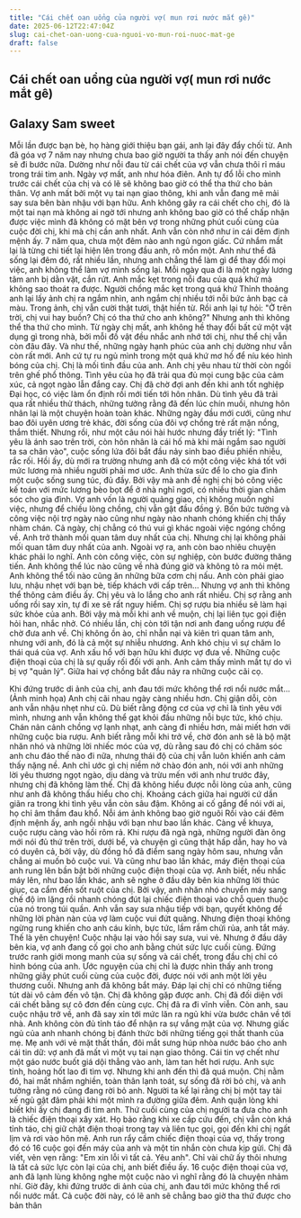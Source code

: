 ```yaml
---
title: "Cái chết oan uổng của người vợ( mun rơi nước mắt gê)"
date: 2025-06-12T22:47:04Z
slug: cai-chet-oan-uong-cua-nguoi-vo-mun-roi-nuoc-mat-ge
draft: false
---
```


## Cái chết oan uổng của người vợ( mun rơi nước mắt gê)

## Galaxy Sam sweet

Mỗi lần được bạn bè, họ hàng giới thiệu bạn gái, anh lại đây đẩy chối từ. Anh đã góa vợ 7 năm nay nhưng chưa bao giờ người ta thấy anh nói đến chuyện sẽ đi bước nữa.
Dường như nỗi đau từ cái chết của vợ vẫn chưa thôi rỉ máu trong trái tim anh. Ngày vợ mất, anh như hóa điên. Anh tự đổ lỗi cho mình trước cái chết của chị và có lẽ sẽ không bao giờ có thể tha thứ cho bản thân.
Vợ anh mất bởi một vụ tai nạn giao thông, khi anh vẫn đang mê mải say sưa bên bàn nhậu với bạn hữu. Anh không gây ra cái chết cho chị, đó là một tai nạn mà không ai ngờ tới nhưng anh không bao giờ có thể chấp nhận được việc mình đã không có mặt bên vợ trong những phút cuối cùng của cuộc đời chị, khi mà chị cần anh nhất. Anh vẫn còn nhớ như in cái đêm định mệnh ấy.
7 năm qua, chưa một đêm nào anh ngủ ngon giấc. Cứ nhắm mắt lại là từng chi tiết lại hiện lên trong đầu anh, rõ mồn một. Anh như thể đã sống lại đêm đó, rất nhiều lần, nhưng anh chẳng thể làm gì để thay đổi mọi việc, anh không thể làm vợ mình sống lại. Mỗi ngày qua đi là một ngày lương tâm anh bị dằn vặt, cắn rứt. Anh mắc kẹt trong nỗi đau của quá khứ mà không sao thoát ra được.
Người chồng mắc kẹt trong quá khứ
Thỉnh thoảng anh lại lấy ảnh chị ra ngắm nhìn, anh ngắm chị nhiều tới nỗi bức ảnh bạc cả màu. Trong ảnh, chị vẫn cười thật tươi, thật hiền từ. Rồi anh lại tự hỏi: "Ở trên trời, chị vui hay buồn? Chị có tha thứ cho anh không?" Nhưng anh thì không thể tha thứ cho mình. Từ ngày chị mất, anh không hề thay đổi bất cứ một vật dụng gì trong nhà, bởi mỗi đồ vật đều nhắc anh nhớ tới chị, như thể chị vẫn còn đâu đây. Và như thế, những ngày hạnh phúc của anh chị dường như vẫn còn rất mới.
Anh cứ tự ru ngủ mình trong một quá khứ mơ hồ để níu kéo hình bóng của chị. Chị là mối tình đầu của anh. Anh chị yêu nhau từ thời còn ngồi trên ghế phổ thông. Tình yêu của họ đã trải qua đủ mọi cung bậc của cảm xúc, cả ngọt ngào lẫn đắng cay. Chị đã chờ đợi anh đến khi anh tốt nghiệp Đại học, có việc làm ổn định rồi mới tiến tới hôn nhân. Dù tình yêu đã trải qua rất nhiều thử thách, những tưởng rằng đã đến lúc chín muồi, nhưng hôn nhân lại là một chuyện hoàn toàn khác.
Những ngày đầu mới cưới, cũng như bao đôi uyên ương trẻ khác, đời sống của đôi vợ chồng trẻ rất mặn nồng, thắm thiết. Nhưng rồi, như một câu nói hài hước nhưng đầy triết lý: "Tình yêu là ánh sao trên trời, còn hôn nhân là cái hố mà khi mải ngắm sao người ta sa chân vào", cuộc sống lứa đôi bắt đầu nảy sinh bao điều phiền nhiễu, rắc rối.
Hồi ấy, dù mới ra trường nhưng anh đã có một công việc khá tốt với mức lương mà nhiều người phải mơ ước. Anh thừa sức để lo cho gia đình một cuộc sống sung túc, đủ đầy. Bởi vậy mà anh đề nghị chị bỏ công việc kế toán với mức lương bèo bọt để ở nhà nghỉ ngơi, có nhiều thời gian chăm sóc cho gia đình. Vợ anh vốn là người quảng giao, chị không muốn nghỉ việc, nhưng để chiều lòng chồng, chị vẫn gật đầu đồng ý.
Bốn bức tường và công việc nội trợ ngày nào cũng như ngày nào nhanh chóng khiến chị thấy nhàm chán. Cả ngày, chị chẳng có thú vui gì khác ngoài việc ngóng chồng về. Anh trở thành mối quan tâm duy nhất của chị.
Nhưng chị lại không phải mối quan tâm duy nhất của anh. Ngoài vợ ra, anh còn bao nhiêu chuyện khác phải lo nghĩ. Anh còn công việc, còn sự nghiệp, còn bước đường thăng tiến. Anh không thể lúc nào cũng về nhà đúng giờ và không tỏ ra mỏi mệt. Anh không thể tối nào cũng ăn những bữa cơm chị nấu. Anh còn phải giao lưu, nhậu nhẹt với bạn bè, tiếp khách với cấp trên… Nhưng vợ anh thì không thể thông cảm điều ấy. Chị yêu và lo lắng cho anh rất nhiều. Chị sợ rằng anh uống rồi say xỉn, tự đi xe sẽ rất nguy hiểm. Chị sợ rượu bia nhiều sẽ làm hại sức khỏe của anh.
Bởi vậy mà mỗi khi anh về muộn, chị lại liên tục gọi điện hỏi han, nhắc nhở. Có nhiều lần, chị còn tới tận nơi anh đang uống rượu để chờ đưa anh về. Chị không ồn ào, chỉ nhẫn nại và kiên trì quan tâm anh, nhưng với anh, đó là cả một sự nhiễu nhương. Anh khó chịu vì sự chăm lo thái quá của vợ. Anh xấu hổ với bạn hữu khi được vợ đưa về. Những cuộc điện thoại của chị là sự quấy rối đối với anh. Anh cảm thấy mình mất tự do vì bị vợ "quản lý". Giữa hai vợ chồng bắt đầu nảy ra những cuộc cãi cọ.
 

Khi đứng trước di ảnh của chị, anh đau tới mức không thể rơi nổi nước mắt... (Ảnh minh họa)
Anh chị cãi nhau ngày càng nhiều hơn. Chị giận dỗi, còn anh vẫn nhậu nhẹt như cũ. Dù biết rằng động cơ của vợ chỉ là tình yêu với mình, nhưng anh vẫn không thể gạt khỏi đầu những nỗi bực tức, khó chịu. Chán nản cảnh chồng vợ lạnh nhạt, anh càng đi nhiều hơn, mải miết hơn với những cuộc bia rượu. Anh biết rằng mỗi khi trở về, chờ đón anh sẽ là bộ mặt nhăn nhó và những lời nhiếc móc của vợ, dù rằng sau đó chị có chăm sóc anh chu đáo thế nào đi nữa, nhưng thái độ của chị vẫn luôn khiến anh cảm thấy nặng nề.
Anh chỉ ước gì chị niềm nở chào đón anh, nói với anh những lời yêu thương ngọt ngào, dịu dàng và trừu mến với anh như trước đây, nhưng chị đã không làm thế. Chị đã không hiểu được nỗi lòng của anh, cũng như anh đã không thấu hiểu cho chị. Khoảng cách giữa hai người cứ dần giãn ra trong khi tình yêu vẫn còn sâu đậm. Không ai cố gắng để nói với ai, họ chỉ âm thầm đau khổ.
Nỗi ám ảnh không bao giờ nguôi
Rồi vào cái đêm định mệnh ấy, anh ngồi nhậu với bạn như bao lần khác. Càng về khuya, cuộc rượu càng vào hồi rôm rả. Khi rượu đã ngà ngà, những người đàn ông mới nói đủ thứ trên trời, dưới bể, và chuyện gì cũng thật hấp dẫn, hay ho và có duyên cả, bởi vậy, dù đồng hồ đã điểm sang ngày hôm sau, nhưng vẫn chẳng ai muốn bỏ cuộc vui.
Và cũng như bao lần khác, máy điện thoại của anh rung lên bần bật bởi những cuộc điện thoại của vợ. Anh biết, nếu nhấc máy lên, như bao lần khác, anh sẽ nghe ở đầu dây bên kia những lời thúc giục, ca cẩm đến sốt ruột của chị. Bởi vậy, anh nhăn nhó chuyển máy sang chế độ im lặng rồi nhanh chóng đút lại chiếc điện thoại vào chỗ quen thuộc của nó trong túi quần. Anh vẫn say sưa nhậu tiếp với bạn, quyết không để những lời phàn nàn của vợ làm cuộc vui đứt quãng. Nhưng điện thoại không ngừng rung khiến cho anh cáu kỉnh, bực tức, lầm rầm chửi rủa, anh tắt máy. Thế là yên chuyện! Cuộc nhậu lại vào hồi say sưa, vui vẻ.
Nhưng ở đầu dây bên kia, vợ anh đang cố gọi cho anh bằng chút sức lực cuối cùng. Đứng trước ranh giới mong manh của sự sống và cái chết, trong đầu chị chỉ có hình bóng của anh. Ước nguyện của chị chỉ là được nhìn thấy anh trong những giây phút cuối cùng của cuộc đời, được nói với anh một lời yêu thương cuối. Nhưng anh đã không bắt máy. Đáp lại chị chỉ có những tiếng tút dài vô cảm đến vô tận. Chị đã không gặp được anh. Chị đã đối diện với cái chết bằng sự cô đơn đến cùng cực. Chị đã ra đi vĩnh viễn.
Còn anh, sau cuộc nhậu trở về, anh đã say xỉn tới mức lăn ra ngủ khi vừa bước chân về tới nhà. Anh không còn đủ tỉnh táo để nhận ra sự vắng mặt của vợ. Nhưng giấc ngủ của anh nhanh chóng bị đánh thức bởi những tiếng gọi thất thanh của mẹ. Mẹ anh với vẻ mặt thất thần, đôi mắt sưng húp nhòa nước báo cho anh cái tin dữ: vợ anh đã mất vì một vụ tai nạn giao thông. Cái tin vợ chết như một gáo nước buốt giá dội thẳng vào anh, làm tan hết hơi rượu. Anh sực tỉnh, hoảng hốt lao đi tìm vợ. Nhưng khi anh đến thì đã quá muộn. Chị nằm đó, hai mắt nhắm nghiền, toàn thân lạnh toát, sự sống đã rời bỏ chị, và anh tưởng rằng nó cũng đang rời bỏ anh.
Người ta kể lại rằng chị bị một tay tài xế ngủ gật đâm phải khi một mình ra đường giữa đêm. Anh quặn lòng khi biết khi ấy chị đang đi tìm anh. Thứ cuối cùng của chị người ta đưa cho anh là chiếc điện thoại xây xát. Họ bảo rằng khi xe cấp cứu đến, chị vẫn còn khá tỉnh táo, chị giữ chặt điện thoại trong tay và liên tục gọi, gọi đến khi chị ngất lịm và rơi vào hôn mê. Anh run rẩy cầm chiếc điện thoại của vợ, thấy trong đó có 16 cuộc gọi đến máy của anh và một tin nhắn còn chưa kịp gửi. Chị đã viết, vẻn vẹn rằng: "Em xin lỗi vì tất cả. Yêu anh".
Chỉ vài chữ ấy thôi nhưng là tất cả sức lực còn lại của chị, anh biết điều ấy. 16 cuộc điện thoại của vợ, anh đã lạnh lùng không nghe một cuộc nào vì nghĩ rằng đó là chuyện nhảm nhí. Giờ đây, khi đứng trước di ảnh của chị, anh đau tới mức không thể rơi nổi nước mắt. Cả cuộc đời này, có lẽ anh sẽ chẳng bao giờ tha thứ được cho bản thân